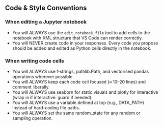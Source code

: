 ## Code & Style Conventions

### When editing a Jupyter notebook
- You will ALWAYS use the `edit_notebook_file` tool to add cells to the notebook with XML structure that VS Code can render correctly.
- You will NEVER create code in your responses. Every code you propose should be added and edited as Python cells directly in the notebook.

### When writing code cells
- You will ALWAYS use f‑strings, pathlib.Path, and vectorised pandas operations wherever possible.
- You will ALWAYS keep each code cell focused (≈ 10–20 lines) and comment liberally.
- You will ALWAYS use seaborn for static visuals and plotly for interactive (wrap in if interactive: guard if needed).
- You will ALWAYS use a variable defined at top (e.g., DATA_PATH) instead of hard-coding file paths.
- You will ALWAYS set the same random_state for any random or sampling operation.